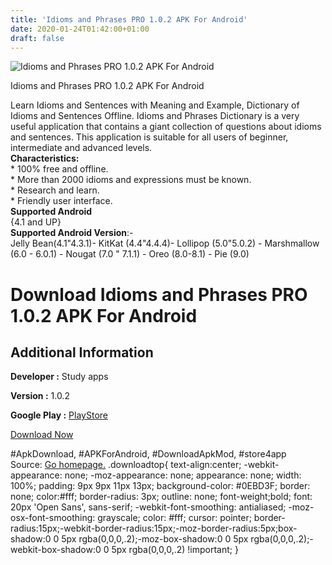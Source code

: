 ```yaml
---
title: 'Idioms and Phrases PRO 1.0.2 APK For Android'
date: 2020-01-24T01:42:00+01:00
draft: false
---
```


![Idioms and Phrases PRO 1.0.2 APK For Android](https://i2.wp.com/apkhome.net/wp-content/uploads/2020/01/Idioms-and-Phrases-PRO-1.0.2.png "Idioms and Phrases PRO 1.0.2 APK For Android")

  

Idioms and Phrases PRO 1.0.2 APK For Android

Learn Idioms and Sentences with Meaning and Example, Dictionary of Idioms and Sentences Offline. Idioms and Phrases Dictionary is a very useful application that contains a giant collection of questions about idioms and sentences. This application is suitable for all users of beginner, intermediate and advanced levels.  
**Characteristics:**  
\* 100% free and offline.  
\* More than 2000 idioms and expressions must be known.  
\* Research and learn.  
\* Friendly user interface.  
**Supported Android**  
{4.1 and UP}  
**Supported Android Version**:-  
Jelly Bean(4.1"4.3.1)- KitKat (4.4"4.4.4)- Lollipop (5.0"5.0.2) - Marshmallow (6.0 - 6.0.1) - Nougat (7.0 " 7.1.1) - Oreo (8.0-8.1) - Pie (9.0)

Download Idioms and Phrases PRO 1.0.2 APK For Android
=====================================================

Additional Information
----------------------

**Developer :** Study apps

**Version :** 1.0.2

**Google Play :** [PlayStore](https://play.google.com/store/apps/details?id=minhphu.english.idiomandphrase)

  

[Download Now](https://store4app.co/post/idioms-and-phrases-pro-1-0-2-apk-for-android_1579782057)

  
#ApkDownload, #APKForAndroid, #DownloadApkMod, #store4app  
Source: [Go homepage.](https://store4app.co/post/idioms-and-phrases-pro-1-0-2-apk-for-android_1579782057) .downloadtop{ text-align:center; -webkit-appearance: none; -moz-appearance: none; appearance: none; width: 100%; padding: 9px 9px 11px 13px; background-color: #0EBD3F; border: none; color:#fff; border-radius: 3px; outline: none; font-weight;bold; font: 20px 'Open Sans', sans-serif; -webkit-font-smoothing: antialiased; -moz-osx-font-smoothing: grayscale; color: #fff; cursor: pointer; border-radius:15px;-webkit-border-radius:15px;-moz-border-radius:5px;box-shadow:0 0 5px rgba(0,0,0,.2);-moz-box-shadow:0 0 5px rgba(0,0,0,.2);-webkit-box-shadow:0 0 5px rgba(0,0,0,.2) !important; }